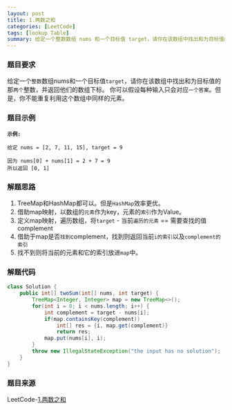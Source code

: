 ```yaml
---
layout: post
title: 1.两数之和
categories: [LeetCode]
tags: [lookup Table]
summary: 给定一个整数数组 nums 和一个目标值 target，请你在该数组中找出和为目标值的那 两个 整数，并返回他们的数组下标。
---
```


### 题目要求
给定一个`整数`数组nums和一个目标值`target`，请你在该数组中找出和为目标值的那`两个`整数，并返回他们的数组下标。 
你可以假设每种输入只会对应`一个答案`。但是，你不能重复利用这个数组中同样的元素。


### 题目示例
**`示例:`** 
```
给定 nums = [2, 7, 11, 15], target = 9

因为 nums[0] + nums[1] = 2 + 7 = 9
所以返回 [0, 1]
```

### 解题思路
1. TreeMap和HashMap都可以。但是`HashMap`效率更优。
1. 借助map映射，以数组的`元素`作为key，元素的`索引`作为Value。
1. 定义map映射，遍历数组，将`target` - 当前`遍历的元素` == 需要查找的值complement
1. 借助于map是否`找到`complement，找到则返回当前`i的索引`以及`complement的索引`
1. 找不到则将当前的元素和它的索引放进`map`中。

### 解题代码
```java
class Solution {
    public int[] twoSum(int[] nums, int target) {
        TreeMap<Integer, Integer> map = new TreeMap<>();
        for(int i = 0; i < nums.length; i++) {
            int complement = target - nums[i];
            if(map.containsKey(complement))
                int[] res = {i, map.get(complement)}
                return res;
            map.put(nums[i], i);
        }
        throw new IllegalStateException("the input has no solution");
    }
}
```

### 题目来源
LeetCode-[1.两数之和](https://leetcode-cn.com/problems/two-sum/)
